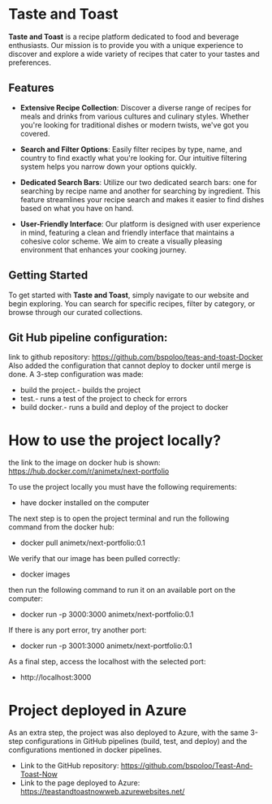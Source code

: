 # Taste and Toast

**Taste and Toast** is a recipe platform dedicated to food and beverage enthusiasts. Our mission is to provide you with a unique experience to discover and explore a wide variety of recipes that cater to your tastes and preferences.

## Features

- **Extensive Recipe Collection**: Discover a diverse range of recipes for meals and drinks from various cultures and culinary styles. Whether you're looking for traditional dishes or modern twists, we've got you covered.

- **Search and Filter Options**: Easily filter recipes by type, name, and country to find exactly what you're looking for. Our intuitive filtering system helps you narrow down your options quickly.

- **Dedicated Search Bars**: Utilize our two dedicated search bars: one for searching by recipe name and another for searching by ingredient. This feature streamlines your recipe search and makes it easier to find dishes based on what you have on hand.

- **User-Friendly Interface**: Our platform is designed with user experience in mind, featuring a clean and friendly interface that maintains a cohesive color scheme. We aim to create a visually pleasing environment that enhances your cooking journey.


## Getting Started

To get started with **Taste and Toast**, simply navigate to our website and begin exploring. You can search for specific recipes, filter by category, or browse through our curated collections.


## Git Hub pipeline configuration:
link to github repository: https://github.com/bspoloo/teas-and-toast-Docker
Also added the configuration that cannot deploy to docker until merge is done.
A 3-step configuration was made:
- build the project.- builds the project
- test.- runs a test of the project to check for errors
- build docker.- runs a build and deploy of the project to docker

# How to use the project locally?

the link to the image on docker hub is shown: https://hub.docker.com/r/animetx/next-portfolio

To use the project locally you must have the following requirements:
- have docker installed on the computer

The next step is to open the project terminal and run the following command from the docker hub:

- docker pull animetx/next-portfolio:0.1

We verify that our image has been pulled correctly:

- docker images

then run the following command to run it on an available port on the computer:

- docker run -p 3000:3000 animetx/next-portfolio:0.1

If there is any port error, try another port:

- docker run -p 3001:3000 animetx/next-portfolio:0.1

As a final step, access the localhost with the selected port:

- http://localhost:3000

# Project deployed in Azure

As an extra step, the project was also deployed to Azure, with the same 3-step configurations in GitHub pipelines (build, test, and deploy) and the configurations mentioned in docker pipelines.

- Link to the GitHub repository: https://github.com/bspoloo/Teast-And-Toast-Now
- Link to the page deployed to Azure: https://teastandtoastnowweb.azurewebsites.net/
